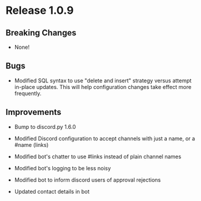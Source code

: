 # Release 1.0.9

## Breaking Changes

* None!

## Bugs

* Modified SQL syntax to use "delete and insert" strategy versus attempt in-place updates.  This will help configuration changes take effect more frequently.

## Improvements

* Bump to discord.py 1.6.0

* Modified Discord configuration to accept channels with just a name, or a #name (links)

* Modified bot's chatter to use #links instead of plain channel names

* Modified bot's logging to be less noisy

* Modified bot to inform discord users of approval rejections

* Updated contact details in bot
